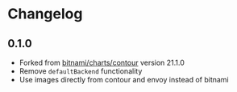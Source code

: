 # Changelog
## 0.1.0
* Forked from [bitnami/charts/contour](https://github.com/bitnami/charts/tree/main/bitnami/contour) version 21.1.0
* Remove `defaultBackend` functionality
* Use images directly from contour and envoy instead of bitnami
